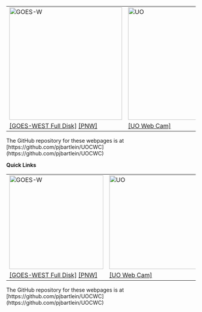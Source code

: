 <table style="text-align: left width: 768px border="0" cellpadding="1" cellspacing="1">
	<tr>
		<td style="vertical-align: top;">
			<img src="https://cdn.star.nesdis.noaa.gov/GOES17/ABI/GIFS/GOES17-PNW-GEOCOLOR-600x600.gif" 				alt="GOES-W" width="300" height="300"> <br>
		</td>
		<td style="vertical-align: top;">
			<img src="http://webcam.uoregon.edu/oneshotimage1" alt="UO"
				width="533" height="300"> <br>
		</td>
	</tr>
	<tr>
		<td style="vertical-align: top;">
			<a href="https://www.star.nesdis.noaa.gov/GOES/fulldisk_band.php?sat=G17&band=GEOCOLOR&length=12">
	        	[GOES-WEST Full Disk]</a>
	        <a href="https://www.star.nesdis.noaa.gov/GOES/sector_band.php?sat=G17&sector=pnw&band=GEOCOLOR&length=12">[PNW]</a><br>
		</td>
		<td style="vertical-align: top;">
			<a href="http://webcam.uoregon.edu/oneshotimage1">[UO Web Cam]</a><br>
		</td>
	</tr>
</table>
The GitHub repository for these webpages is at [https://github.com/pjbartlein/UOCWC](https://github.com/pjbartlein/UOCWC)

**Quick Links**

<table style="text-align: left width: 694px border="0" cellpadding="0" cellspacing="1">
	<tr>
		<td style="vertical-align: top;">
			<img src="https://cdn.star.nesdis.noaa.gov/GOES17/ABI/GIFS/GOES17-PNW-GEOCOLOR-600x600.gif" 				alt="GOES-W" width="250" height="250"> <br>
		</td>
		<td style="vertical-align: top;">
			<img src="http://webcam.uoregon.edu/oneshotimage1" alt="UO"
				width="444" height="250"> <br>
		</td>
	</tr>
	<tr>
		<td style="vertical-align: top;">
			<a href="https://www.star.nesdis.noaa.gov/GOES/fulldisk_band.php?sat=G17&band=GEOCOLOR&length=12">
	        	[GOES-WEST Full Disk]</a>
	        <a href="https://www.star.nesdis.noaa.gov/GOES/sector_band.php?sat=G17&sector=pnw&band=GEOCOLOR&length=12">[PNW]</a><br>
		</td>
		<td style="vertical-align: top;">
			<a href="http://webcam.uoregon.edu/oneshotimage1">[UO Web Cam]</a><br>
		</td>
	</tr>
</table>
The GitHub repository for these webpages is at [https://github.com/pjbartlein/UOCWC](https://github.com/pjbartlein/UOCWC)
